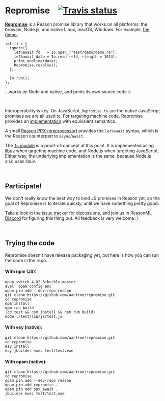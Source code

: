 # Repromise &nbsp;&nbsp; [![Travis status][travis-img]][travis]

[**Repromise**][repromise] is a Reason promise library that works on all
platforms: the browser, Node.js, and native Linux, macOS, Windows. For example,
[the demo][demo],

```reason
let () = {
  ignore({
    let%await fd   = Io.open_("test/demo/demo.re");
    let%await data = Io.read (~fd, ~length = 1024);
    print_endline(data);
    Repromise.resolve();
  });

  Io.run();
};
```

...works on Node and native, and prints its own source code :)

<br/>

Interoperability is key. On JavaScript, `Repromise.t`s are the native
JavaScript promises we are all used to. For targeting machine code, Repromise
provides an [implementation][native] with equivalent semantics.

A small [Reason PPX (preprocessor)][ppx] provides the `let%await` syntax, which
is the Reason counterpart to `async`/`await`.

The [`Io` module][io] is a proof-of-concept at this point. It is implemented
using [libuv][libuv] when targeting machine code, and Node.js when targeting
JavaScript. Either way, the underlying implementation is the same, because
Node.js also uses libuv.



<br/>

## Participate!

We don't really know the best way to bind JS promises in Reason yet, so the
goal of Repromise is to iterate quickly, until we have something pretty good.

Take a look in the [issue tracker][issues] for discussions, and join us in
[ReasonML Discord][discord] for figuring this thing out. All feedback is very
welcome :)



<br/>

## Trying the code

Repromise doesn't have release packaging yet, but here is how you can run the
code in the repo...

#### With npm (JS):

```
opam switch 4.02.3+buckle-master
eval `opam config env`
opam pin add --dev-repo reason
git clone https://github.com/aantron/repromise.git
cd repromise
npm install
npm run build
(cd test && npm install && npm run build)
node ./test/lib/js/test.js
```

#### With esy (native):

```
git clone https://github.com/aantron/repromise.git
cd repromise
esy install
esy jbuilder exec test/test.exe
```

#### With opam (native):

```
git clone https://github.com/aantron/repromise.git
cd repromise
opam pin add --dev-repo reason
opam pin add repromise .
opam pin add ppx_await .
jbuilder exec test/test.exe
```




[repromise]: https://github.com/aantron/repromise
[demo]: https://github.com/aantron/repromise/blob/5debf48c00f1b101de389d5aae015b9f0fa9a63b/test/demo/demo.re
[native]: https://github.com/aantron/repromise/blob/5debf48c00f1b101de389d5aae015b9f0fa9a63b/src/native/repromise.re
[ppx]: https://github.com/aantron/repromise/blob/5debf48c00f1b101de389d5aae015b9f0fa9a63b/src/ppx/bucklescript/ppx_await.re
[io]: https://github.com/aantron/repromise/blob/5debf48c00f1b101de389d5aae015b9f0fa9a63b/src/io.rei
[opam]: http://opam.ocaml.org/
[node]: https://nodejs.org/en/
[npm]: https://www.npmjs.com/
[libuv]: http://libuv.org/
[bs]: https://github.com/BuckleScript/bucklescript
[bsb-native]: https://github.com/bsansouci/bsb-native
[issues]: https://github.com/aantron/repromise/issues?utf8=%E2%9C%93&q=label%3Adiscuss+
[discord]: https://discordapp.com/invite/reasonml
[travis]: https://travis-ci.org/aantron/repromise/branches
[travis-img]: https://img.shields.io/travis/aantron/repromise/master.svg?label=travis
